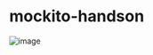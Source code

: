 # mockito-handson
![image](https://github.com/user-attachments/assets/a2198938-b076-4dc2-91a9-199a0f7e3f7d)
